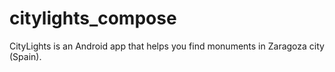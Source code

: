 # citylights_compose
CityLights is an Android app that helps you find monuments in Zaragoza city (Spain).
